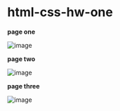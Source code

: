 # html-css-hw-one

**page one**

![image](https://github.com/ScherbakovM/html-css-hw-one/assets/109952823/b7fc3b3d-3282-49f3-a3a7-16b340490982)


**page two**

![image](https://github.com/ScherbakovM/html-css-hw-one/assets/109952823/4a4a4421-0012-450b-9b67-3b77e0cbcf5c)



**page three**

![image](https://github.com/ScherbakovM/html-css-hw-one/assets/109952823/065fb91d-e6d0-4152-a555-f932abadb068)


